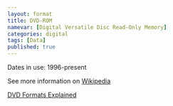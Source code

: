 ```yaml
---
layout: format
title: DVD-ROM
namevar: [Digital Versatile Disc Read-Only Memory]
categories: digital
tags: [Data]
published: true
---
```


Dates in use: 1996-present


See more information on [Wikipedia](https://en.wikipedia.org/wiki/DVD)

[DVD Formats Explained](https://www.webopedia.com/DidYouKnow/Hardware_Software/DVDFormatsExplained.asp#:~:text=DVD%3A%20Short%20for%20digital%20versatile,for%20a%20full%2Dlength%20movie.)
